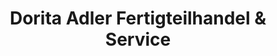 ---
title: "Dorita Adler Fertigteilhandel & Service"
url: /hansestadt-kyritz/dorita-adler-fertigteilhandel-und-service/
shop: Eisenwaren
---